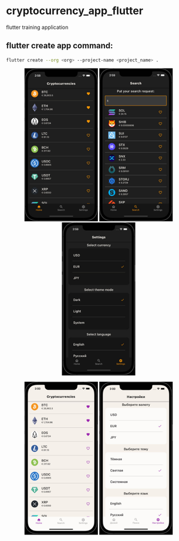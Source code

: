 # cryptocurrency_app_flutter
flutter training application

## flutter create app command:
```bash
flutter create --org <org> --project-name <project_name> .
```

<p align="center">
    <img src="screenshots/photo_2023-07-17_14-58-35.jpg" width="200" height="415"/>
    <img src="screenshots/photo_2023-07-17_14-59-16.jpg" width="200" height="415"/>
    <img src="screenshots/photo_2023-07-17_14-59-48.jpg" width="200" height="415"/>
</p>

<p align="center">
    <img src="screenshots/photo_2023-07-17_15-00-20.jpg" width="200" height="415"/>
    <img src="screenshots/photo_2023-07-17_15-00-52.jpg" width="200" height="415"/>
</p>